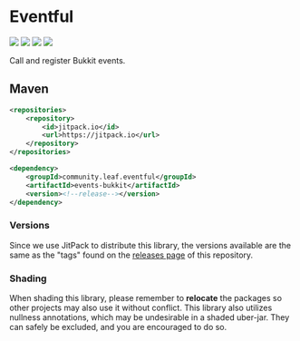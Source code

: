 # Eventful

[![](https://jitpack.io/v/community.leaf/eventful.svg)](https://jitpack.io/#community.leaf/eventful "Get maven artifacts on JitPack")
[![](https://img.shields.io/badge/License-MPL--2.0-blue)](./LICENSE "Project license: MPL-2.0")
[![](https://img.shields.io/badge/Java-11-orange)](#java-version "This project targets Java 11")
[![](https://img.shields.io/badge/View-Javadocs-%234D7A97)](https://javadoc.jitpack.io/community/leaf/eventful/events-parent/latest/javadoc/ "View javadocs")

Call and register Bukkit events.

## Maven

```xml
<repositories>
    <repository>
        <id>jitpack.io</id>
        <url>https://jitpack.io</url>
    </repository>
</repositories>
```

```xml
<dependency>
    <groupId>community.leaf.eventful</groupId>
    <artifactId>events-bukkit</artifactId>
    <version><!--release--></version>
</dependency>
```

### Versions

Since we use JitPack to distribute this library, the versions available 
are the same as the "tags" found on the [releases page](https://github.com/LeafCommunity/Eventful/releases)
of this repository.

### Shading

When shading this library, please remember to **relocate** the packages
so other projects may also use it without conflict. This library also
utilizes nullness annotations, which may be undesirable in a shaded
uber-jar. They can safely be excluded, and you are encouraged to do so.
